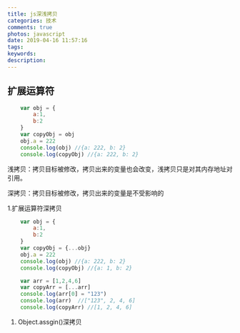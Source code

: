 ```yaml
---
title: js深浅拷贝
categories: 技术
comments: true
photos: javascript
date: 2019-04-16 11:57:16
tags:
keywords:
description:
---
```


## 扩展运算符

```js
    var obj = {
        a:1,
        b:2
    }
    var copyObj = obj
    obj.a = 222
    console.log(obj) //{a: 222, b: 2}
    console.log(copyObj) //{a: 222, b: 2}

```

浅拷贝：拷贝目标被修改，拷贝出来的变量也会改变，浅拷贝只是对其内存地址对引用。

深拷贝：拷贝目标被修改，拷贝出来的变量是不受影响的

1.扩展运算符深拷贝

```js
    var obj = {
        a:1,
        b:2
    }
    var copyObj = {...obj}
    obj.a = 222
    console.log(obj) //{a: 222, b: 2}
    console.log(copyObj) //{a: 1, b: 2}

    var arr = [1,2,4,6]
    var copyArr = [...arr]
    console.log(arr[0] = "123")
    console.log(arr)  //["123", 2, 4, 6]
    console.log(copyArr) //[1, 2, 4, 6]


```
1. Object.assgin()深拷贝
```js

```
```js
```
```js
```